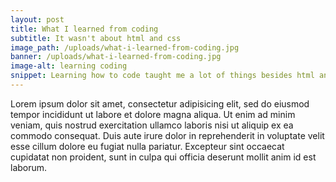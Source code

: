 ```yaml
---
layout: post
title: What I learned from coding
subtitle: It wasn't about html and css
image_path: /uploads/what-i-learned-from-coding.jpg
banner: /uploads/what-i-learned-from-coding.jpg
image-alt: learning coding
snippet: Learning how to code taught me a lot of things besides html and css.
---
```

Lorem ipsum dolor sit amet, consectetur adipisicing elit, sed do eiusmod tempor incididunt ut labore et dolore magna aliqua. Ut enim ad minim veniam, quis nostrud exercitation ullamco laboris nisi ut aliquip ex ea commodo consequat. Duis aute irure dolor in reprehenderit in voluptate velit esse cillum dolore eu fugiat nulla pariatur. Excepteur sint occaecat cupidatat non proident, sunt in culpa qui officia deserunt mollit anim id est laborum.
